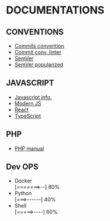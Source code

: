 # DOCUMENTATIONS

## CONVENTIONS

- [Commits convention](https://www.conventionalcommits.org/fr/v1.0.0/)
- [Commit conv. linter](https://github.com/conventional-changelog/commitlint/tree/master/%40commitlint/config-conventional)
- [SemVer](https://semver.org/)
- [SemVer popularized](https://putaindecode.io/articles/semver-c-est-quoi/)


## JAVASCRIPT

- [Javascript info.](https://javascript.info/)
- [Modern JS](https://www.modernjs.com/)
- [React](https://fr.reactjs.org/docs/getting-started.html)
- [TypeScript](https://www.typescriptlang.org/docs/handbook/typescript-in-5-minutes.html)

## PHP

- [PHP manual](https://www.php.net/)

## Dev OPS

- Docker <br>
[=======>--] 80%
- Python <br>
[===>------] 40%
- Shell <br>
[=====>----] 60%
